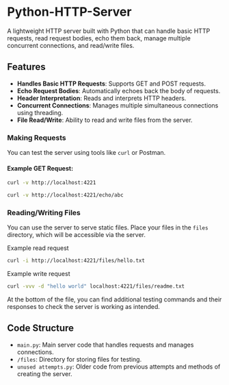 # Python-HTTP-Server

A lightweight HTTP server built with Python that can handle basic HTTP requests, read request bodies, echo them back, manage multiple concurrent connections, and read/write files.

## Features

- **Handles Basic HTTP Requests**: Supports GET and POST requests.
- **Echo Request Bodies**: Automatically echoes back the body of requests.
- **Header Interpretation**: Reads and interprets HTTP headers.
- **Concurrent Connections**: Manages multiple simultaneous connections using threading.
- **File Read/Write**: Ability to read and write files from the server.

### Making Requests

You can test the server using tools like `curl` or Postman.

#### Example GET Request:

```bash
curl -v http://localhost:4221
```
```bash
curl -v http://localhost:4221/echo/abc
```

### Reading/Writing Files

You can use the server to serve static files. Place your files in the `files` directory, which will be accessible via the server.

Example read request
```bash
curl -i http://localhost:4221/files/hello.txt
```
Example write request
```bash
curl -vvv -d "hello world" localhost:4221/files/readme.txt
```
At the bottom of the file, you can find additional testing commands and their responses to check the server is working as intended. 
## Code Structure

- `main.py`: Main server code that handles requests and manages connections.
- `/files`: Directory for storing files for testing.
- `unused attempts.py`: Older code from previous attempts and methods of creating the server.

